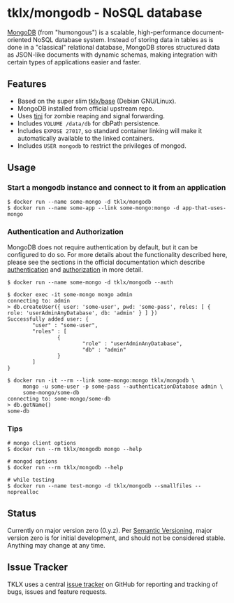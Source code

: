 # tklx/mongodb - NoSQL database

[MongoDB][mongodb] (from "humongous") is a scalable, high-performance
document-oriented NoSQL database system. Instead of storing data in
tables as is done in a "classical" relational database, MongoDB stores
structured data as JSON-like documents with dynamic schemas, making
integration with certain types of applications easier and faster.

## Features

- Based on the super slim [tklx/base][base] (Debian GNU/Linux).
- MongoDB installed from official upstream repo.
- Uses [tini][tini] for zombie reaping and signal forwarding.
- Includes ``VOLUME /data/db`` for dbPath persistence.
- Includes ``EXPOSE 27017``, so standard container linking will make it
  automatically available to the linked containers.
- Includes ``USER mongodb`` to restrict the privileges of mongod.

## Usage

### Start a mongodb instance and connect to it from an application

```console
$ docker run --name some-mongo -d tklx/mongodb
$ docker run --name some-app --link some-mongo:mongo -d app-that-uses-mongo
```

### Authentication and Authorization

MongoDB does not require authentication by default, but it can be
configured to do so. For more details about the functionality described
here, please see the sections in the official documentation which
describe [authentication][mongo_authentication] and
[authorization][mongo_authorization] in more detail.

```console
$ docker run --name some-mongo -d tklx/mongodb --auth

$ docker exec -it some-mongo mongo admin
connecting to: admin
> db.createUser({ user: 'some-user', pwd: 'some-pass', roles: [ { role: 'userAdminAnyDatabase', db: 'admin' } ] })
Successfully added user: {
        "user" : "some-user",
        "roles" : [
                {
                        "role" : "userAdminAnyDatabase",
                        "db" : "admin"
                }
        ]
}

$ docker run -it --rm --link some-mongo:mongo tklx/mongodb \
     mongo -u some-user -p some-pass --authenticationDatabase admin \
     some-mongo/some-db
connecting to: some-mongo/some-db
> db.getName()
some-db
```

### Tips

```console
# mongo client options
$ docker run --rm tklx/mongodb mongo --help

# mongod options
$ docker run --rm tklx/mongodb --help

# while testing
$ docker run --name test-mongo -d tklx/mongodb --smallfiles --noprealloc
```

## Status

Currently on major version zero (0.y.z). Per [Semantic Versioning][semver],
major version zero is for initial development, and should not be considered
stable. Anything may change at any time.

## Issue Tracker

TKLX uses a central [issue tracker][tracker] on GitHub for reporting and
tracking of bugs, issues and feature requests.

[mongodb]: http://www.mongodb.org
[base]: https://github.com/tklx/base
[tini]: https://github.com/krallin/tini
[mongo_authentication]: https://docs.mongodb.com/manual/tutorial/enable-authentication/
[mongo_authorization]: https://docs.mongodb.org/manual/core/authorization/
[semver]: http://semver.org/
[tracker]: https://github.com/tklx/tracker/issues

